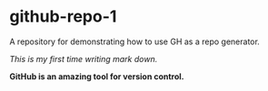 # github-repo-1
A repository for demonstrating how to use GH as a repo generator.


*This is my first time writing mark down.*

**GitHub is an amazing tool for version control.**
